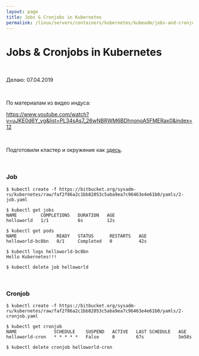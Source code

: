 ```yaml
---
layout: page
title: Jobs & Cronjobs in Kubernetes
permalink: /linux/servers/containers/kubernetes/kubeadm/jobs-and-cronjobs/
---
```


# Jobs & Cronjobs in Kubernetes

<br/>

Делаю: 07.04.2019

<br/>

По материалам из видео индуса:

https://www.youtube.com/watch?v=uJKE0d6Y_yg&list=PL34sAs7_26wNBRWM6BDhnonoA5FMERax0&index=12

<br/>

Подготовили кластер и окружение как <a href="/linux/servers/containers/kubernetes/kubeadm/prepared-cluster/">здесь</a>.

<br/>

### Job

    $ kubectl create -f https://bitbucket.org/sysadm-ru/kubernetes/raw/faf2f86a2c1bb82053c5aba9ea7c96463e4e61b0/yamls/2-job.yaml

    $ kubectl get jobs
    NAME         COMPLETIONS   DURATION   AGE
    helloworld   1/1           6s         12s

    $ kubectl get pods
    NAME               READY   STATUS      RESTARTS   AGE
    helloworld-bc8bn   0/1     Completed   0          42s

    $ kubectl logs helloworld-bc8bn
    Hello Kubernetes!!!

    $ kubectl delete job helloworld

<br/>

### Cronjob

    $ kubectl create -f https://bitbucket.org/sysadm-ru/kubernetes/raw/faf2f86a2c1bb82053c5aba9ea7c96463e4e61b0/yamls/2-cronjob.yaml

    $ kubectl get cronjob
    NAME              SCHEDULE    SUSPEND   ACTIVE   LAST SCHEDULE   AGE
    helloworld-cron   * * * * *   False     0        67s             5m58s

    $ kubectl delete cronjob helloworld-cron
